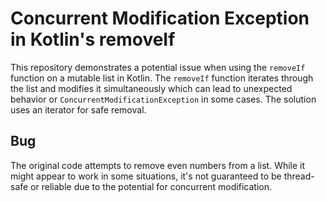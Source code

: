 # Concurrent Modification Exception in Kotlin's removeIf
This repository demonstrates a potential issue when using the `removeIf` function on a mutable list in Kotlin.  The `removeIf` function iterates through the list and modifies it simultaneously which can lead to unexpected behavior or `ConcurrentModificationException` in some cases. The solution uses an iterator for safe removal.

## Bug
The original code attempts to remove even numbers from a list.  While it might appear to work in some situations, it's not guaranteed to be thread-safe or reliable due to the potential for concurrent modification.